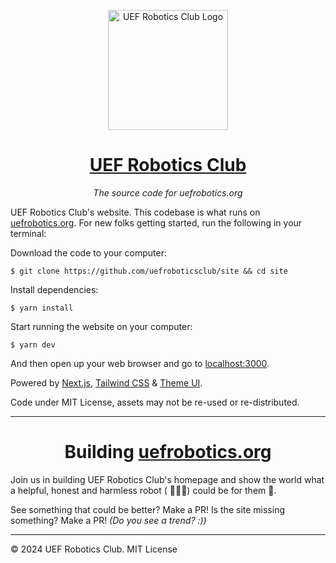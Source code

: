 <p align="center"><img width="192" alt="UEF Robotics Club Logo" src="https://www.uef.fi/themes/custom/uef/images/icons/src/LOGO_nelio.svg"></p>
<h1 align="center"><a href="https://uefrobotics.org/">UEF Robotics Club</a></h1>
<p align="center"><i>The source code for uefrobotics.org</i></p>

UEF Robotics Club's website. This codebase is what runs on [uefrobotics.org](https://uefrobotics.org). For new folks getting started, run the following in your terminal:

Download the code to your computer:

    $ git clone https://github.com/uefroboticsclub/site && cd site

Install dependencies:

    $ yarn install

Start running the website on your computer:

    $ yarn dev

And then open up your web browser and go to [localhost:3000](http://localhost:3000).

Powered by [Next.js], [Tailwind CSS] & [Theme UI].

Code under MIT License, assets may not be re-used or re-distributed.

---

<h1 align="center">Building <a href="https://uefrobotics.org/">uefrobotics.org</a></h1>

Join us in building UEF Robotics Club's homepage and show the world what a helpful, honest and harmless robot ( 🦾🤖🦿) could be for them 💖.

See something that could be better? Make a PR! Is the site missing something? Make a PR! _(Do you see a trend? :))_

---

&copy; 2024 UEF Robotics Club. MIT License


[next.js]: https://nextjs.org
[tailwind css]: https://tailwindcss.com
[theme ui]: https://theme-ui.com/
